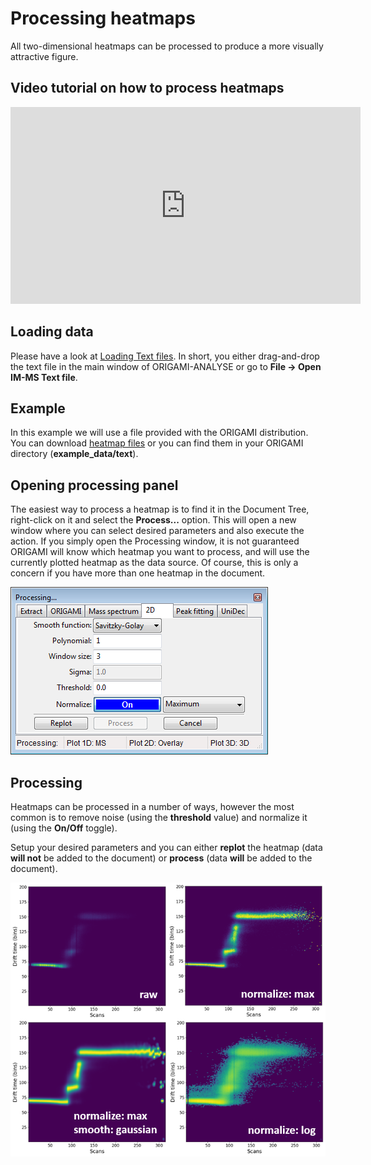 # Processing heatmaps

All two-dimensional heatmaps can be processed to produce a more visually attractive figure.

## Video tutorial on how to process heatmaps

<iframe width="560" height="315" src="https://www.youtube.com/embed/lHCT3gIsoLY" frameborder="0" allow="accelerometer; autoplay; encrypted-media; gyroscope; picture-in-picture" allowfullscreen></iframe>

## Loading data

Please have a look at [Loading Text files](../data-handling/text-files.md).
In short, you either drag-and-drop the text file in the main window of ORIGAMI-ANALYSE or go to **File -> Open IM-MS Text file**.

## Example

In this example we will use a file provided with the ORIGAMI distribution. You can download [heatmap files](../example-files/heatmaps.zip) or you can find them in your ORIGAMI directory (**example_data/text**).

## Opening processing panel

The easiest way to process a heatmap is to find it in the Document Tree, right-click on it and select the **Process...** option. This will open a new window where you can select desired parameters and also execute the action. If you simply open the Processing window, it is not guaranteed ORIGAMI will know which heatmap you want to process, and will use the currently plotted heatmap as the data source. Of course, this is only a concern if you have more than one heatmap in the document.

![Image](img/panel-process-2D.png)

## Processing

Heatmaps can be processed in a number of ways, however the most common is to remove noise (using the **threshold** value) and normalize it (using the **On/Off** toggle).

Setup your desired parameters and you can either **replot** the heatmap (data **will not** be added to the document) or **process** (data **will** be added to the document).

![Image](img/heatmap-processing.png)